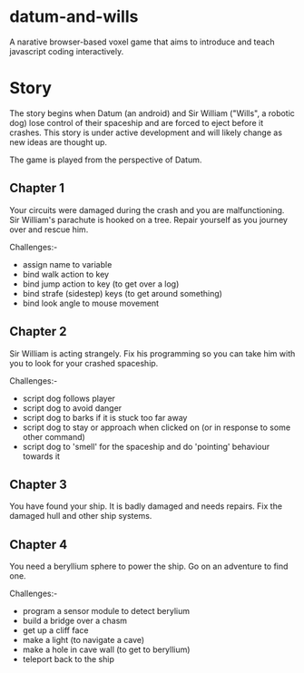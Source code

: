 datum-and-wills
===============

A narative browser-based voxel game that aims to introduce and teach javascript coding interactively.

Story
=====

The story begins when Datum (an android) and Sir William ("Wills", a robotic dog) lose control of their spaceship and are forced to eject before it crashes. This story is under active development and will likely change as new ideas are thought up.

The game is played from the perspective of Datum.

## Chapter 1
Your circuits were damaged during the crash and you are malfunctioning. Sir William's parachute is hooked on a tree. Repair yourself as you journey over and rescue him.

Challenges:-

 - assign name to variable
 - bind walk action to key
 - bind jump action to key (to get over a log)
 - bind strafe (sidestep) keys (to get around something)
 - bind look angle to mouse movement

## Chapter 2
Sir William is acting strangely. Fix his programming so you can take him with you to look for your crashed spaceship.

Challenges:-

 - script dog follows player
 - script dog to avoid danger
 - script dog to barks if it is stuck too far away
 - script dog to stay or approach when clicked on (or in response to some other command)
 - script dog to 'smell' for the spaceship and do 'pointing' behaviour towards it

## Chapter 3
You have found your ship. It is badly damaged and needs repairs. Fix the damaged hull and other ship systems.

## Chapter 4
You need a beryllium sphere to power the ship. Go on an adventure to find one.

Challenges:-

 - program a sensor module to detect berylium
 - build a bridge over a chasm
 - get up a cliff face
 - make a light (to navigate a cave)
 - make a hole in cave wall (to get to beryllium)
 - teleport back to the ship
